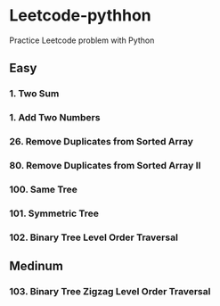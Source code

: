 # Leetcode-pythhon

Practice Leetcode problem with Python

## Easy

### 1. Two Sum

### 1. Add Two Numbers

### 26. Remove Duplicates from Sorted Array

### 80. Remove Duplicates from Sorted Array II

### 100. Same Tree

### 101. Symmetric Tree

### 102. Binary Tree Level Order Traversal

## Medinum

### 103. Binary Tree Zigzag Level Order Traversal
